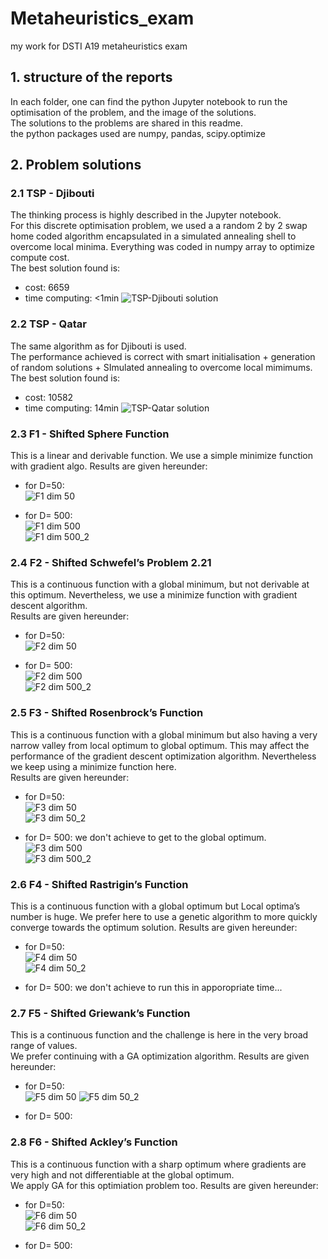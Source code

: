 # Metaheuristics_exam
my work for DSTI A19 metaheuristics exam

## 1. structure of the reports
In each folder, one can find the python Jupyter notebook to run the optimisation of the problem, and the image of the solutions.   
The solutions to the problems are shared in this readme.  
the python packages used are numpy, pandas, scipy.optimize

## 2. Problem solutions
### 2.1 TSP - Djibouti
The thinking process is highly described in the Jupyter notebook.  
For this discrete optimisation problem, we used a a random 2 by 2 swap home coded algorithm encapsulated in a simulated annealing shell to overcome local minima. Everything was coded in numpy array to optimize compute cost.  
The best solution found is:  
- cost: 6659
- time computing: <1min
![TSP-Djibouti solution](/1.%20TSP%20djibouti/TSP%5E_djibouti.PNG)

### 2.2 TSP - Qatar
The same algorithm as for Djibouti is used.  
The performance achieved is correct with smart initialisation + generation of random solutions + SImulated annealing to overcome local mimimums.  
The best solution found is:  
- cost: 10582
- time computing: 14min
![TSP-Qatar solution](/2.%20TSP%20Qatar/TSP_qatar.PNG)

### 2.3 F1 - Shifted Sphere Function
This is a linear and derivable function. We use a simple minimize function with gradient algo.
Results are given hereunder:  
- for D=50:  
![F1 dim 50](/3.%20F1%20Sphere/F1_50.PNG)  
  
- for D= 500:  
![F1 dim 500](/3.%20F1%20Sphere/F1_500_1.PNG)  
![F1 dim 500_2](/3.%20F1%20Sphere/F1_500_2.PNG)  
  
### 2.4 F2 - Shifted Schwefel’s Problem 2.21
This is a continuous function with a global minimum, but not derivable at this optimum. Nevertheless, we use a minimize function with gradient descent algorithm.  
Results are given hereunder: 
- for D=50:  
![F2 dim 50](/4.%20F2/F2_50.PNG)  

- for D= 500:  
![F2 dim 500](/4.%20F2/F2_500_1.PNG)  
![F2 dim 500_2](/4.%20F2/F2_500_2.PNG)  
  
### 2.5 F3 - Shifted Rosenbrock’s Function
This is a continuous function with a global minimum but also having a very narrow valley from local optimum to global optimum. This may affect the performance of the gradient descent optimization algorithm. Nevertheless we keep using a minimize function here.  
Results are given hereunder: 
- for D=50:  
![F3 dim 50](/5.%20F3/F3_50_1.PNG)  
![F3 dim 50_2](/5.%20F3/F3_50_2.PNG)   

- for D= 500: we don't achieve to get to the global optimum.  
![F3 dim 500](/5.%20F3/F3_500_1.PNG)  
![F3 dim 500_2](/5.%20F3/F3_500_2.PNG) 

### 2.6 F4 - Shifted Rastrigin’s Function
This is a continuous function with a global optimum but Local optima’s number is huge. We prefer here to use a genetic algorithm to more quickly converge towards the optimum solution.
Results are given hereunder: 
- for D=50:  
![F4 dim 50](/6.%20F4/F4_50_1.PNG)  
![F4 dim 50_2](/6.%20F4/F4_50_2.PNG)

- for D= 500: we don't achieve to run this in apporopriate time...


### 2.7 F5 - Shifted Griewank’s Function
This is a continuous function and the challenge is here in the very broad range of values.  
We prefer continuing with a GA optimization algorithm.
Results are given hereunder: 
- for D=50:  
![F5 dim 50](/7.%20F5/F5_50_1.PNG)
![F5 dim 50_2](/7.%20F5/F5_50_2.PNG)  

- for D= 500:  



### 2.8 F6 - Shifted Ackley’s Function
This is a continuous function with a sharp optimum where gradients are very high and not differentiable at the global optimum.  
We apply GA for this optimiation problem too.
Results are given hereunder: 
- for D=50:  
![F6 dim 50](/7.%20F6/F6_50_1.PNG)  
![F6 dim 50_2](/7.%20F6/F6_50_2.PNG)


- for D= 500:


